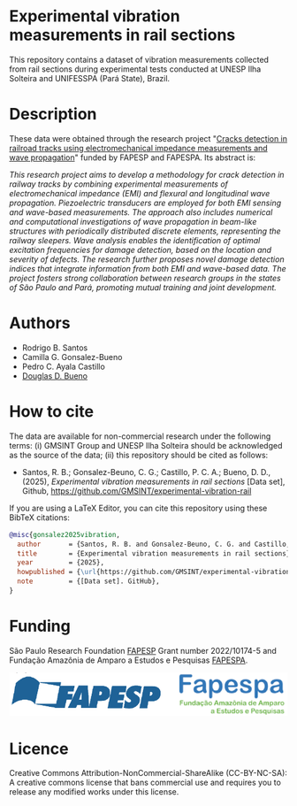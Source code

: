 # Experimental vibration measurements in rail sections
This repository contains a dataset of vibration measurements collected from rail sections during experimental tests conducted at UNESP Ilha Solteira and UNIFESSPA (Pará State), Brazil.

# Description
These data were obtained through the research project "[Cracks detection in railroad tracks using electromechanical impedance measurements and wave propagation](https://bv.fapesp.br/en/auxilios/111731/cracks-detection-in-railroad-tracks-using-electromechanical-impedance-measurements-and-wave-propagat/)" funded by FAPESP and FAPESPA. Its abstract is:

*This research project aims to develop a methodology for crack detection in railway tracks by combining experimental measurements of electromechanical impedance (EMI) and flexural and longitudinal wave propagation. Piezoelectric transducers are employed for both EMI sensing and wave-based measurements. The approach also includes numerical and computational investigations of wave propagation in beam-like structures with periodically distributed discrete elements, representing the railway sleepers. Wave analysis enables the identification of optimal excitation frequencies for damage detection, based on the location and severity of defects. The research further proposes novel damage detection indices that integrate information from both EMI and wave-based data. The project fosters strong collaboration between research groups in the states of São Paulo and Pará, promoting mutual training and joint development.*

# Authors
* Rodrigo B. Santos
* Camilla G. Gonsalez-Bueno
* Pedro C. Ayala Castillo
* [Douglas D. Bueno](https://feis.unesp.br/douglasbueno)

# How to cite
The data are available for non-commercial research under the following terms: (i) GMSINT Group and UNESP Ilha Solteira should be acknowledged as the source of the data; (ii) this repository should be cited as follows:

* Santos, R. B.; Gonsalez-Beuno, C. G.; Castillo, P. C. A.; Bueno, D. D., (2025), *Experimental vibration measurements in rail sections* [Data set], Github, https://github.com/GMSINT/experimental-vibration-rail

If you are using a LaTeX Editor, you can cite this repository using these BibTeX citations:

```bibtex
@misc{gonsalez2025vibration,
  author       = {Santos, R. B. and Gonsalez-Beuno, C. G. and Castillo, P. C. A. and Bueno, D. D.},
  title        = {Experimental vibration measurements in rail sections},
  year         = {2025},
  howpublished = {\url{https://github.com/GMSINT/experimental-vibration-rail}},
  note         = {[Data set]. GitHub},
}
```

# Funding
São Paulo Research Foundation [FAPESP](https://fapesp.br/en) Grant number 2022/10174-5 and Fundação Amazônia de Amparo a Estudos e Pesquisas [FAPESPA](https://www.fapespa.pa.gov.br/).

![ ](/sponsors.png)

# Licence
Creative Commons Attribution-NonCommercial-ShareAlike (CC-BY-NC-SA): A creative commons license that bans commercial use and requires you to release any modified works under this license.
